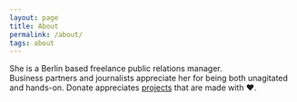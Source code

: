 ```yaml
---
layout: page
title: About
permalink: /about/
tags: about
---
```


She is a Berlin based freelance public relations manager.  
Business partners and journalists appreciate her for being both unagitated and hands-on. Donate appreciates [projects](/projects/) that are made with &#x2764;. 
